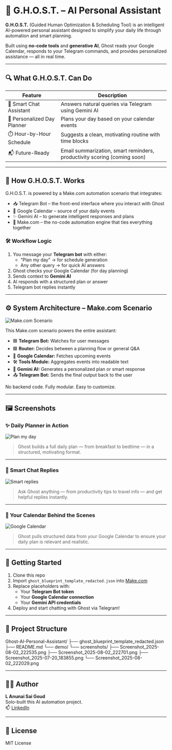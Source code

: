 # 👻 G.H.O.S.T. – AI Personal Assistant

**G.H.O.S.T.** (Guided Human Optimization & Scheduling Tool) is an intelligent AI-powered personal assistant designed to simplify your daily life through automation and smart planning.

Built using **no-code tools** and **generative AI**, Ghost reads your Google Calendar, responds to your Telegram commands, and provides personalized assistance — all in real time.

---

## 🔍 What G.H.O.S.T. Can Do

| Feature | Description |
|--------|-------------|
| 🧠 Smart Chat Assistant | Answers natural queries via Telegram using Gemini AI |
| 📅 Personalized Day Planner | Plans your day based on your calendar events |
| ⏱️ Hour-by-Hour Schedule | Suggests a clean, motivating routine with time blocks |
| 📬 Future-Ready | Email summarization, smart reminders, productivity scoring (coming soon) |

---

## 🧠 How G.H.O.S.T. Works

G.H.O.S.T. is powered by a Make.com automation scenario that integrates:

- 📥 Telegram Bot – the front-end interface where you interact with Ghost
- 📅 Google Calendar – source of your daily events
- ✨ Gemini AI – to generate intelligent responses and plans
- 🔧 Make.com – the no-code automation engine that ties everything together

### 🛠️ Workflow Logic

1. You message your **Telegram bot** with either:
   - “Plan my day” → for schedule generation
   - Any other query → for quick AI answers
2. Ghost checks your Google Calendar (for day planning)
3. Sends context to **Gemini AI**
4. AI responds with a structured plan or answer
5. Telegram bot replies instantly

---

## ⚙️ System Architecture – Make.com Scenario

![Make.com Scenario](demo/screenshots/Screenshot_2025-08-02_222029.png)

This Make.com scenario powers the entire assistant:

- 🟦 **Telegram Bot:** Watches for user messages
- 🟩 **Router:** Decides between a planning flow or general Q&A
- 🔵 **Google Calendar:** Fetches upcoming events
- 🛠️ **Tools Module:** Aggregates events into readable text
- 🌟 **Gemini AI:** Generates a personalized plan or smart response
- 📤 **Telegram Bot:** Sends the final output back to the user

No backend code. Fully modular. Easy to customize.

---

## 🖼️ Screenshots

### ✨ Daily Planner in Action
![Plan my day](demo/screenshots/Screenshot_2025-08-02_222535.png)
> Ghost builds a full daily plan — from breakfast to bedtime — in a structured, motivating format.

---

### 💬 Smart Chat Replies
![Smart replies](demo/screenshots/Screenshot_2025-08-02_222701.png)
> Ask Ghost anything — from productivity tips to travel info — and get helpful replies instantly.

---

### 📅 Your Calendar Behind the Scenes
![Google Calendar](demo/screenshots/Screenshot_2025-07-20_183855.png)
> Ghost pulls structured data from your Google Calendar to ensure your daily plan is relevant and realistic.

---

## 🚀 Getting Started

1. Clone this repo
2. Import `ghost_blueprint_template_redacted.json` into [Make.com](https://make.com)
3. Replace placeholders with:
   - Your **Telegram Bot token**
   - Your **Google Calendar connection**
   - Your **Gemini API credentials**
4. Deploy and start chatting with Ghost via Telegram!

---

## 📁 Project Structure
Ghost-AI-Personal-Assistant/
├── ghost_blueprint_template_redacted.json
├── README.md
└── demo/
  └── screenshots/
  ├── Screenshot_2025-08-02_222535.png
  ├── Screenshot_2025-08-02_222701.png
  ├── Screenshot_2025-07-20_183855.png
  └── Screenshot_2025-08-02_222029.png

---
## 👨‍💻 Author

**L Anunai Sai Goud**  
Solo-built this AI automation project.  
📫 [LinkedIn](https://www.linkedin.com/in/anunai/)

---

## 📄 License

MIT License
